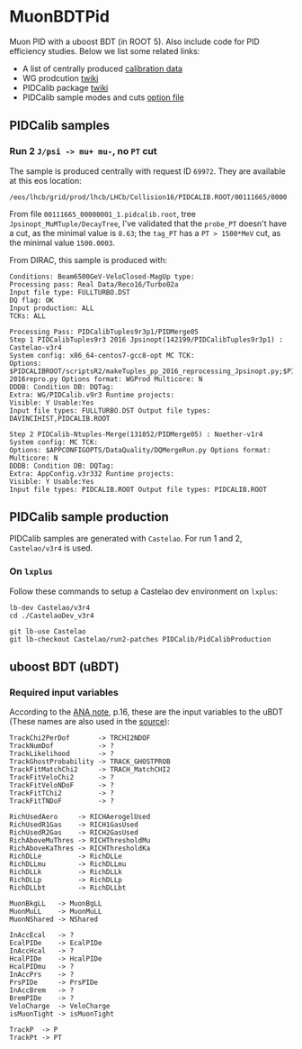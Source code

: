 # MuonBDTPid
Muon PID with a uboost BDT (in ROOT 5). Also include code for PID efficiency studies.
Below we list some related links:

- A list of centrally produced [calibration data](https://twiki.cern.ch/twiki/bin/view/LHCbPhysics/ChargedPID#Calibration_data)
- WG prodcution [twiki](https://twiki.cern.ch/twiki/bin/viewauth/LHCbPhysics/WGproductionPID)
- PIDCalib package [twiki](https://twiki.cern.ch/twiki/bin/view/LHCb/PIDCalibPackage)
- PIDCalib sample modes and cuts [option file](https://gitlab.cern.ch/lhcb/Castelao/-/blob/master/PIDCalib/PidCalibProduction/options/Run-2/makeTuples.py)


## PIDCalib samples

### Run 2 `J/psi -> mu+ mu-`, no `PT` cut
The sample is produced centrally with request ID `69972`.
They are available at this eos location:
```
/eos/lhcb/grid/prod/lhcb/LHCb/Collision16/PIDCALIB.ROOT/00111665/0000
```

From file `00111665_00000001_1.pidcalib.root`, tree `Jpsinopt_MuMTuple/DecayTree`,
I've validated that the `probe_PT` doesn't have a cut, as the minimal value is
`8.63`; the `tag_PT` has a `PT > 1500*MeV` cut, as the minimal value `1500.0003`.

From DIRAC, this sample is produced with:
```
Conditions: Beam6500GeV-VeloClosed-MagUp type:
Processing pass: Real Data/Reco16/Turbo02a
Input file type: FULLTURBO.DST
DQ flag: OK
Input production: ALL
TCKs: ALL

Processing Pass: PIDCalibTuples9r3p1/PIDMerge05
Step 1 PIDCalibTuples9r3 2016 Jpsinopt(142199/PIDCalibTuples9r3p1) : Castelao-v3r4
System config: x86_64-centos7-gcc8-opt MC TCK:
Options: $PIDCALIBROOT/scriptsR2/makeTuples_pp_2016_reprocessing_Jpsinopt.py;$PIDCALIBROOT/scriptsR2/DataType-2016repro.py Options format: WGProd Multicore: N
DDDB: Condition DB: DQTag:
Extra: WG/PIDCalib.v9r3 Runtime projects:
Visible: Y Usable:Yes
Input file types: FULLTURBO.DST Output file types: DAVINCIHIST,PIDCALIB.ROOT

Step 2 PIDCalib-Ntuples-Merge(131852/PIDMerge05) : Noether-v1r4
System config: MC TCK:
Options: $APPCONFIGOPTS/DataQuality/DQMergeRun.py Options format: Multicore: N
DDDB: Condition DB: DQTag:
Extra: AppConfig.v3r332 Runtime projects:
Visible: Y Usable:Yes
Input file types: PIDCALIB.ROOT Output file types: PIDCALIB.ROOT
```


## PIDCalib sample production
PIDCalib samples are generated with `Castelao`. For run 1 and 2,
`Castelao/v3r4` is used.

### On `lxplus`
Follow these commands to setup a Castelao dev environment on `lxplus`:

```
lb-dev Castelao/v3r4
cd ./CastelaoDev_v3r4

git lb-use Castelao
git lb-checkout Castelao/run2-patches PIDCalib/PidCalibProduction
```


## uboost BDT (uBDT)

### Required input variables
According to the [ANA note](https://github.com/umd-lhcb/group-talks/blob/master/ana_thesis/RD_RDst_ANA_21-01-05.pdf), p.16,
these are the input variables to the uBDT
(These names are also used in the [source](https://github.com/umd-lhcb/MuonBDTPid/blob/master/src/AddUboostBranchRun2.cpp)):

```
TrackChi2PerDof       -> TRCHI2NDOF
TrackNumDof           -> ?
TrackLikelihood       -> ?
TrackGhostProbability -> TRACK_GHOSTPROB
TrackFitMatchChi2     -> TRACH_MatchCHI2
TrackFitVeloChi2      -> ?
TrackFitVeloNDoF      -> ?
TrackFitTChi2         -> ?
TrackFitTNDoF         -> ?
```

```
RichUsedAero     -> RICHAerogelUsed
RichUsedR1Gas    -> RICH1GasUsed
RichUsedR2Gas    -> RICH2GasUsed
RichAboveMuThres -> RICHThresholdMu
RichAboveKaThres -> RICHThresholdKa
RichDLLe         -> RichDLLe
RichDLLmu        -> RichDLLmu
RichDLLk         -> RichDLLk
RichDLLp         -> RichDLLp
RichDLLbt        -> RichDLLbt
```

```
MuonBkgLL   -> MuonBgLL
MuonMuLL    -> MuonMuLL
MuonNShared -> NShared
```

```
InAccEcal   -> ?
EcalPIDe    -> EcalPIDe
InAccHcal   -> ?
HcalPIDe    -> HcalPIDe
HcalPIDmu   -> ?
InAccPrs    -> ?
PrsPIDe     -> PrsPIDe
InAccBrem   -> ?
BremPIDe    -> ?
VeloCharge  -> VeloCharge
isMuonTight -> isMuonTight
```

```
TrackP  -> P
TrackPt -> PT
```
